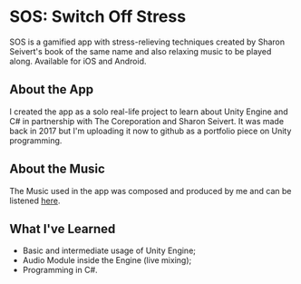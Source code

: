 # SOS: Switch Off Stress

SOS is a gamified app with stress-relieving techniques created by Sharon Seivert's book of the same name and also relaxing music to be played along. Available for iOS and Android.

## About the App

I created the app as a solo real-life project to learn about Unity Engine and C# in partnership with The Coreporation and Sharon Seivert.
It was made back in 2017 but I'm uploading it now to github as a portfolio piece on Unity programming.

## About the Music

The Music used in the app was composed and produced by me and can be listened [here](https://soundcloud.com/audioheadcx/sets/sos-switch-off-stress).

## What I've Learned

* Basic and intermediate usage of Unity Engine;
* Audio Module inside the Engine (live mixing);
* Programming in C#.
